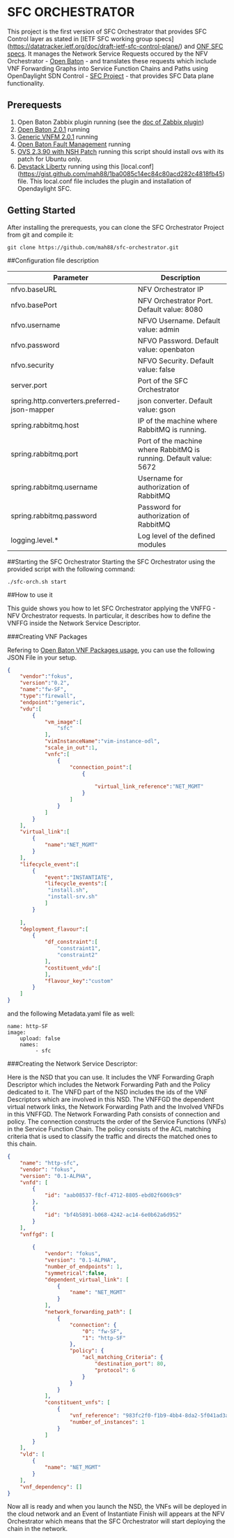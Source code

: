 # SFC ORCHESTRATOR

This project is the first version of SFC Orchestrator that provides SFC Control layer as stated in [IETF SFC working group specs] (https://datatracker.ietf.org/doc/draft-ietf-sfc-control-plane/) and [ONF SFC specs](https://www.opennetworking.org/images/stories/downloads/sdn-resources/onf-specifications/L4-L7_Service_Function_Chaining_Solution_Architecture.pdf). It manages the Network Service Requests occured by the NFV Orchestrator - [Open Baton](http://openbaton.github.io/) - and translates these requests which include VNF Forwarding Graphs into Service Function Chains and Paths using OpenDaylight SDN Control - [SFC Project](https://wiki.opendaylight.org/view/Service_Function_Chaining:Main) - that provides SFC Data plane functionality.

## Prerequests 

1. Open Baton Zabbix plugin running (see the [doc of Zabbix plugin](https://github.com/openbaton/docs/blob/develop/docs/zabbix-plugin.md))
2. [Open Baton 2.0.1](https://github.com/openbaton/NFVO/tree/2.0.1) running
3. [Generic VNFM 2.0.1](https://github.com/openbaton/generic-vnfm/tree/2.0.1) running
4. [Open Baton Fault Management](https://github.com/openbaton/fm-system) running
5. [OVS 2.3.90 with NSH Patch](https://github.com/pritesh/ovs/blob/nsh-v8/third-party/start-ovs-deb.sh) running this script should  install ovs with its patch for Ubuntu only.
6. [Devstack Liberty](https://github.com/openstack-dev/devstack/tree/stable/liberty) running using this [local.conf] (https://gist.github.com/mah88/1ba0085c14ec84c80acd282c4818fb45) file. This local.conf file includes the plugin and installation of Opendaylight SFC.
 

## Getting Started

After installing the prerequests, you can clone the SFC Orchestrator Project from git and compile it:
```
git clone https://github.com/mah88/sfc-orchestrator.git
```

##Configuration file description

Parameter                                    | Description
---------------------------------------------|--------------------------------------------------------------------
nfvo.baseURL                                 |         NFV Orchestrator IP                      
nfvo.basePort                                | NFV Orchestrator Port. Default value: 8080
nfvo.username                                | NFVO Username. Default value: admin 
nfvo.password                                | NFVO Password. Default value: openbaton
nfvo.security                                | NFVO Security. Default value: false
server.port                                  | Port of the SFC Orchestrator
spring.http.converters.preferred-json-mapper | json converter. Default value: gson
spring.rabbitmq.host                         | IP of the machine where RabbitMQ is running. 
spring.rabbitmq.port                         | Port of the machine where RabbitMQ is running. Default value: 5672
spring.rabbitmq.username                     | Username for authorization of RabbitMQ
spring.rabbitmq.password                     | Password for authorization of RabbitMQ
logging.level.*                              | Log level of the defined modules


##Starting the SFC Orchestrator
Starting the SFC Orchestrator using the provided script with the following command:
`````
./sfc-orch.sh start
`````

##How to use it 

This guide shows you how to let SFC Orchestrator applying the VNFFG - NFV Orchestrator requests. In particular, it describes how to define the VNFFG inside the Network Service Descriptor.

###Creating VNF Packages

Refering to [Open Baton VNF Packages usage](http://openbaton.github.io/documentation/vnfpackage/), you can use the following JSON File in your setup.

```json
{
    "vendor":"fokus",
    "version":"0.2",
    "name":"fw-SF",
    "type":"firewall",
    "endpoint":"generic",
    "vdu":[
        {
            "vm_image":[
                "sfc"
            ],
            "vimInstanceName":"vim-instance-odl",
            "scale_in_out":1,
            "vnfc":[
                {
                    "connection_point":[
                        {
                            
                            "virtual_link_reference":"NET_MGMT"
                        }
                    ]
                }
            ]
        }
    ],
    "virtual_link":[
        {
            "name":"NET_MGMT"
        }
    ],
    "lifecycle_event":[
        {
            "event":"INSTANTIATE",
            "lifecycle_events":[
             "install.sh",
             "install-srv.sh"
            ]
        }
        
    ],
    "deployment_flavour":[
        {
            "df_constraint":[
                "constraint1",
                "constraint2"
            ],
            "costituent_vdu":[
            ],
            "flavour_key":"custom"
        }
    ]
}

```
and the following Metadata.yaml file as well:

```
name: http-SF
image:
    upload: false
    names: 
         - sfc

```

###Creating the Network Service Descriptor:

Here is the NSD that you can use. It includes the VNF Forwarding Graph Descriptor which includes the Network Forwarding Path and the Policy dedicated to it. 
The VNFD part of the NSD includes the ids of the VNF Descriptors which are involved in this NSD. The VNFFGD the dependent virtual network links, the Network Forwarding Path and the Involved VNFDs in this VNFFGD. The Network Forwarding Path consists of connection and policy. The connection constructs the order of the Service Functions (VNFs) in the Service Function Chain. The policy consists of the ACL matching criteria that is used to classify the traffic and directs the matched ones to this chain.

```json
{
    "name": "http-sfc",
    "vendor": "fokus",
    "version": "0.1-ALPHA",
    "vnfd": [
        {
            "id": "aab08537-f8cf-4712-8805-ebd02f6069c9"
        },
        {
            "id": "bf4b5891-b068-4242-ac14-6e0b62a6d952"
        }
    ],
    "vnffgd": [
        
        {
            "vendor": "fokus",
            "version": "0.1-ALPHA",
            "number_of_endpoints": 1,
            "symmetrical":false,
            "dependent_virtual_link": [
                {
                    "name": "NET_MGMT"
                }
            ],
            "network_forwarding_path": [
                {
                    "connection": {
                        "0": "fw-SF",
                        "1": "http-SF"
                    },
                    "policy": {
                        "acl_matching_Criteria": {
                            "destination_port": 80,
                            "protocol": 6
                        }
                    }
                }
            ],
            "constituent_vnfs": [
                {
                    "vnf_reference": "983fc2f0-f1b9-4bb4-8da2-5f041ad3a733",
                    "number_of_instances": 1
                }
            ]
        }
    ],
    "vld": [
        {
            "name": "NET_MGMT"
        }
    ],
    "vnf_dependency": []
}
````

Now all is ready and when you launch the NSD, the VNFs will be deployed in the cloud network and an Event of Instantiate Finish will appears at the NFV Orchestrator which means that the SFC Orchestrator will start deploying the chain in the network.



